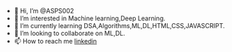 - 👋 Hi, I’m @ASPS002
- 👀 I’m interested in Machine learning,Deep Learning.
- 🌱 I’m currently learning DSA,Algorithms,ML,DL,HTML,CSS,JAVASCRIPT.
- 💞️ I’m looking to collaborate on ML,DL.
- 📫 How to reach me [linkedin](https://www.linkedin.com/in/ujjwal-srivastava-b6921b19b/)

<!---
ASPS002/ASPS002 is a ✨ special ✨ repository because its `README.md` (this file) appears on your GitHub profile.
You can click the Preview link to take a look at your changes.
--->
